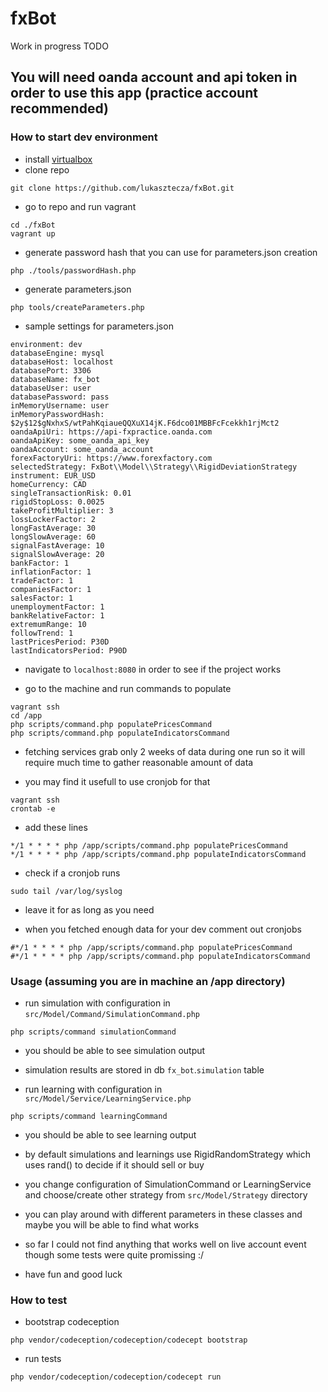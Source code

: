 # fxBot
Work in progress
TODO

## You will need oanda account and api token in order to use this app (practice account recommended)

### How to start dev environment
- install [virtualbox](https://www.virtualbox.org/)
- clone repo
```
git clone https://github.com/lukasztecza/fxBot.git
```

- go to repo and run vagrant
```
cd ./fxBot
vagrant up
```

- generate password hash that you can use for parameters.json creation
```
php ./tools/passwordHash.php
```

- generate parameters.json
```
php tools/createParameters.php
```

- sample settings for parameters.json
```
environment: dev
databaseEngine: mysql
databaseHost: localhost
databasePort: 3306
databaseName: fx_bot
databaseUser: user
databasePassword: pass
inMemoryUsername: user
inMemoryPasswordHash: $2y$12$gNxhxS/wtPahKqiaueQQXuX14jK.F6dco01MBBFcFcekkh1rjMct2
oandaApiUri: https://api-fxpractice.oanda.com
oandaApiKey: some_oanda_api_key
oandaAccount: some_oanda_account
forexFactoryUri: https://www.forexfactory.com
selectedStrategy: FxBot\\Model\\Strategy\\RigidDeviationStrategy
instrument: EUR_USD
homeCurrency: CAD
singleTransactionRisk: 0.01
rigidStopLoss: 0.0025
takeProfitMultiplier: 3
lossLockerFactor: 2
longFastAverage: 30
longSlowAverage: 60
signalFastAverage: 10
signalSlowAverage: 20
bankFactor: 1
inflationFactor: 1
tradeFactor: 1
companiesFactor: 1
salesFactor: 1
unemploymentFactor: 1
bankRelativeFactor: 1
extremumRange: 10
followTrend: 1
lastPricesPeriod: P30D
lastIndicatorsPeriod: P90D
```

- navigate to `localhost:8080` in order to see if the project works

- go to the machine and run commands to populate
```
vagrant ssh
cd /app
php scripts/command.php populatePricesCommand
php scripts/command.php populateIndicatorsCommand
```

- fetching services grab only 2 weeks of data during one run so it will require much time to gather reasonable amount of data

- you may find it usefull to use cronjob for that
```
vagrant ssh
crontab -e
```

- add these lines
```
*/1 * * * * php /app/scripts/command.php populatePricesCommand
*/1 * * * * php /app/scripts/command.php populateIndicatorsCommand
```

- check if a cronjob runs
```
sudo tail /var/log/syslog
```

- leave it for as long as you need

- when you fetched enough data for your dev comment out cronjobs
```
#*/1 * * * * php /app/scripts/command.php populatePricesCommand
#*/1 * * * * php /app/scripts/command.php populateIndicatorsCommand
```

### Usage (assuming you are in machine an /app directory)
- run simulation with configuration in `src/Model/Command/SimulationCommand.php`
```
php scripts/command simulationCommand
```
- you should be able to see simulation output
- simulation results are stored in db `fx_bot`.`simulation` table

- run learning with configuration in `src/Model/Service/LearningService.php`
```
php scripts/command learningCommand
```
- you should be able to see learning output

- by default simulations and learnings use RigidRandomStrategy which uses rand() to decide if it should sell or buy
- you change configuration of SimulationCommand or LearningService and choose/create other strategy from `src/Model/Strategy` directory
- you can play around with different parameters in these classes and maybe you will be able to find what works
- so far I could not find anything that works well on live account event though some tests were quite promissing :/

- have fun and good luck

### How to test
- bootstrap codeception
```
php vendor/codeception/codeception/codecept bootstrap
```

- run tests
```
php vendor/codeception/codeception/codecept run
```
